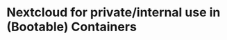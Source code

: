 Nextcloud for private/internal use in (Bootable) Containers
===========================================================
